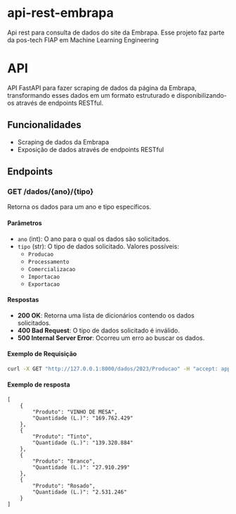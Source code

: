 # api-rest-embrapa
Api rest para consulta de dados do site da Embrapa. Esse projeto faz parte da pos-tech FIAP em Machine Learning Engineering

# API

API FastAPI para fazer scraping de dados da página da Embrapa, transformando esses dados em um formato estruturado e disponibilizando-os através de endpoints RESTful.

## Funcionalidades

- Scraping de dados da Embrapa
- Exposição de dados através de endpoints RESTful

## Endpoints

### GET /dados/{ano}/{tipo}

Retorna os dados para um ano e tipo específicos.

#### Parâmetros

- `ano` (int): O ano para o qual os dados são solicitados.
- `tipo` (str): O tipo de dados solicitado. Valores possíveis:
  - `Producao`
  - `Processamento`
  - `Comercializacao`
  - `Importacao`
  - `Exportacao`

#### Respostas

- **200 OK**: Retorna uma lista de dicionários contendo os dados solicitados.
- **400 Bad Request**: O tipo de dados solicitado é inválido.
- **500 Internal Server Error**: Ocorreu um erro ao buscar os dados.

#### Exemplo de Requisição

```sh
curl -X GET "http://127.0.0.1:8000/dados/2023/Producao" -H "accept: application/json"
```


#### Exemplo de resposta

```
[
    {
        "Produto": "VINHO DE MESA",
        "Quantidade (L.)": "169.762.429"
    },
    {
        "Produto": "Tinto",
        "Quantidade (L.)": "139.320.884"
    },
    {
        "Produto": "Branco",
        "Quantidade (L.)": "27.910.299"
    },
    {
        "Produto": "Rosado",
        "Quantidade (L.)": "2.531.246"
    }
]
```
